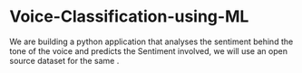 # Voice-Classification-using-ML
 We are building a  python application that analyses the sentiment behind the tone of the voice and predicts the Sentiment involved, we will use an open source dataset for the same .
